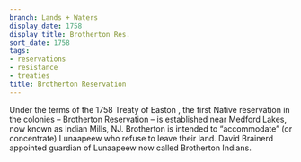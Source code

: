 ```yaml
---
branch: Lands + Waters
display_date: 1758
display_title: Brotherton Res.
sort_date: 1758
tags:
- reservations
- resistance
- treaties
title: Brotherton Reservation
---
```


Under the terms of the 1758 Treaty of Easton , the first Native reservation in the colonies – Brotherton Reservation – is established near Medford Lakes, now known as Indian Mills, NJ. Brotherton is intended to “accommodate” (or concentrate) Lunaapeew who refuse to leave their land. David Brainerd appointed guardian of Lunaapeew now called Brotherton Indians.